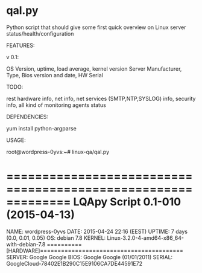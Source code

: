 # qal.py

Python script that should give some first quick overview on Linux server status/health/configuration

FEATURES:

v 0.1: 

OS Version, uptime, load average, kernel version
Server Manufacturer, Type, Bios version and date, HW Serial

TODO:

rest hardware info, net info, net services (SMTP,NTP,SYSLOG) info, security info, all kind of monitoring agents status

DEPENDENCIES:

yum install python-argparse

USAGE:

root@wordpress-0yvs:~# linux-qa/qal.py
    
    
=============================================================
              LQApy Script 0.1-010 (2015-04-13)
=============================================================
NAME:   wordpress-0yvs
DATE:   2015-04-24 22:16 (EEST)
UPTIME: 7 days (0.0, 0.01, 0.05)
OS:     debian 7.8
KERNEL: Linux-3.2.0-4-amd64-x86_64-with-debian-7.8
==========[HARDWARE]=========================================
SERVER: Google Google
BIOS:   Google Google (01/01/2011)
SERIAL: GoogleCloud-78402E1B290C15E9106CA7DE44591E72
    
    

